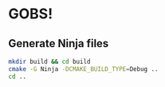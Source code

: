 # GOBS!

## Generate Ninja files
```bash
mkdir build && cd build
cmake -G Ninja -DCMAKE_BUILD_TYPE=Debug ..
cd ..
```
